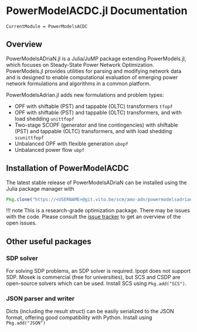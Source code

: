 # PowerModelACDC.jl Documentation

```@meta
CurrentModule = PowerModelsACDC
```

## Overview

PowerModelsADriaN.jl is a Julia/JuMP package extending PowerModels.jl, which focuses on Steady-State Power Network Optimization. PowerModels.jl provides utilities for parsing and modifying network data and is designed to enable computational evaluation of emerging power network formulations and algorithms in a common platform.

PowerModelsAdrian.jl adds new formulations and problem types:
- OPF with shiftable (PST) and tappable (OLTC) transformers `tfopf`
- OPF with shiftable (PST) and tappable (OLTC) transformers, and with load shedding `unittfopf`
- Two-stage SCOPF (generator and line contingencies) with shiftable (PST) and tappable (OLTC) transformers, and with load shedding `scunittfopf`
- Unbalanced OPF with flexible generation `ubopf`
- Unbalanced power flow `ubpf`


## Installation of PowerModelACDC

The latest stable release of PowerModelsADriaN can be installed using the Julia package manager with

```julia
Pkg.clone("https://<USERNAME>@git.vito.be/scm/amo-adn/powermodelsadrian.jl.git")
```

!!! note
    This is a research-grade optimization package. There may be issues with the code. Please consult the [issue tracker](https://jira.vgt.vito.be/browse/ADN-17?filter=-5) to get an overview of the open issues.


## Other useful packages
### SDP solver
For solving SDP problems, an SDP solver is required. Ipopt does not support SDP. Mosek is commercial (free for universities), but SCS and CSDP are open-source solvers which can be used.
Install SCS using `Pkg.add("SCS")`.


### JSON parser and writer
Dicts (including the result struct) can be easily serialized to the JSON format, offering good compatibility with Python. Install using `Pkg.add("JSON")`
